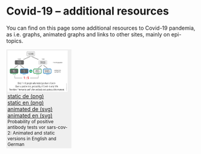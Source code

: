 <html lang="en">
<head>
  <meta charset="utf-8">
  <style type="css">
    @import url("https://fonts.googleapis.com/css?family=Open+Sans+Condensed:300,700");
  </style>
  <title>Covid-19</title>
  <meta name="description" content="Resources">
  <meta name="author" content="Markus Schenker, Phi Network">
 <link rel="stylesheet" href="css/main.css">
</head>

<body>
  <h1>Covid-19 – additional resources</h1>
  <p>You can find on this page some additional resources to Covid-19 pandemia, as i.e. graphs, animated graphs and links to other sites, mainly on epi-topics.</p>
<div id="cont1" style="float:left;width:33%;background-color:#efefef;padding:3px;">
    <div style="float:left; margin-right:0.5em;"><img src="images/aks_en.png" width="160"></div>
    <div style="float:left;"><a href="images/aks_de.png" target="_blank">static de (png)</a><br/><a href="images/aks_en.png" target="_blank">static en (png)</a><br/><a href="images/aksanim_de.svg" target="_blank">animated de (svg)</a><br/><a href="images/aksanim_en.svg" target="_blank">animated en (svg)</a></div>
    <div style="font-size:0.85em;clear:both">Probability of positive antibody tests vor sars-cov-2: Animated and static versions in English and German</div>
  </div>
